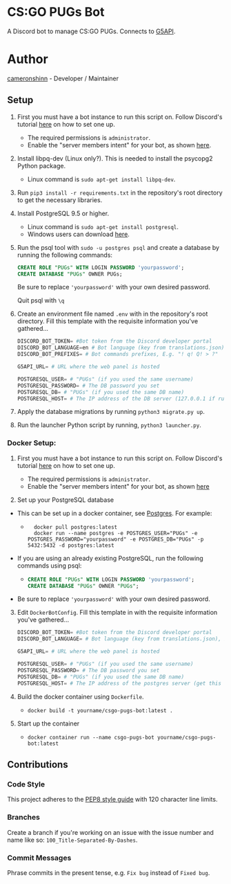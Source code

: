 # CS:GO PUGs Bot
A Discord bot to manage CS:GO PUGs. Connects to [G5API](https://github.com/PhlexPlexico/G5API).


# Author
[cameronshinn](https://github.com/cameronshinn) - Developer / Maintainer


## Setup
1. First you must have a bot instance to run this script on. Follow Discord's tutorial [here](https://discord.onl/2019/03/21/how-to-set-up-a-bot-application/) on how to set one up.

   * The required permissions is `administrator`.
   * Enable the "server members intent" for your bot, as shown [here](https://discordpy.readthedocs.io/en/latest/intents.html#privileged-intents).

2. Install libpq-dev (Linux only?). This is needed to install the psycopg2 Python package.

    * Linux command is `sudo apt-get install libpq-dev`.

3. Run `pip3 install -r requirements.txt` in the repository's root directory to get the necessary libraries.

4. Install PostgreSQL 9.5 or higher.

    * Linux command is `sudo apt-get install postgresql`.
    * Windows users can download [here](https://www.postgresql.org/download/windows).

5. Run the psql tool with `sudo -u postgres psql` and create a database by running the following commands:

    ```sql
    CREATE ROLE "PUGs" WITH LOGIN PASSWORD 'yourpassword';
    CREATE DATABASE "PUGs" OWNER PUGs;
    ```

    Be sure to replace `'yourpassword'` with your own desired password.

    Quit psql with `\q`

6. Create an environment file named `.env` with in the repository's root directory. Fill this template with the requisite information you've gathered...

    ```py
    DISCORD_BOT_TOKEN= #Bot token from the Discord developer portal
    DISCORD_BOT_LANGUAGE=en # Bot language (key from translations.json), E.g. "en"
    DISCORD_BOT_PREFIXES= # Bot commands prefixes, E.g. "! q! Q! > ?"

    G5API_URL= # URL where the web panel is hosted

    POSTGRESQL_USER= # "PUGs" (if you used the same username)
    POSTGRESQL_PASSWORD= # The DB password you set
    POSTGRESQL_DB= # "PUGs" (if you used the same DB name)
    POSTGRESQL_HOST= # The IP address of the DB server (127.0.0.1 if running on the same system as the bot)
    ```

7. Apply the database migrations by running `python3 migrate.py up`.

8. Run the launcher Python script by running, `python3 launcher.py`.

### Docker Setup:
1.  First you must have a bot instance to run this script on. Follow Discord's tutorial [here](https://discord.onl/2019/03/21/how-to-set-up-a-bot-application/) on how to set one up.

    * The required permissions is `administrator`.
    * Enable the "server members intent" for your bot, as shown [here](https://discordpy.readthedocs.io/en/latest/intents.html#privileged-intents)

2. Set up your PostgreSQL database
  * This can be set up in a docker container, see [Postgres](https://hub.docker.com/_/postgres). For example:
    * ```
		docker pull postgres:latest
		docker run --name postgres -e POSTGRES_USER="PUGs" -e POSTGRES_PASSWORD="yourpassword" -e POSTGRES_DB="PUGs" -p 5432:5432 -d postgres:latest
   * If you are using an already existing PostgreSQL, run the following commands using psql:
	   * ```sql
		 CREATE ROLE "PUGs" WITH LOGIN PASSWORD 'yourpassword';
		 CREATE DATABASE "PUGs" OWNER "PUGs";
 * Be sure to replace `'yourpassword'` with your own desired password.

3. Edit ```DockerBotConfig```. Fill this template in with the requisite information you've gathered...

    ```py
    DISCORD_BOT_TOKEN= #Bot token from the Discord developer portal
    DISCORD_BOT_LANGUAGE= # Bot language (key from translations.json), E.g. "en"

    G5API_URL= # URL where the web panel is hosted

    POSTGRESQL_USER= # "PUGs" (if you used the same username)
    POSTGRESQL_PASSWORD= # The DB password you set
    POSTGRESQL_DB= # "PUGs" (if you used the same DB name)
    POSTGRESQL_HOST= # The IP address of the postgres server (get this with "ipconfig" on Windows or "ip addr" on linux)
    ```

4. Build the docker container using ```Dockerfile```.

   * ```docker build -t yourname/csgo-pugs-bot:latest .```

5. Start up the container
   * ```docker container run --name csgo-pugs-bot yourname/csgo-pugs-bot:latest```

## Contributions

### Code Style
This project adheres to the [PEP8 style guide](https://www.python.org/dev/peps/pep-0008/) with 120 character line limits.

### Branches
Create a branch if you're working on an issue with the issue number and name like so: `100_Title-Separated-By-Dashes`.

### Commit Messages
Phrase commits in the present tense, e.g. `Fix bug` instead of `Fixed bug`.